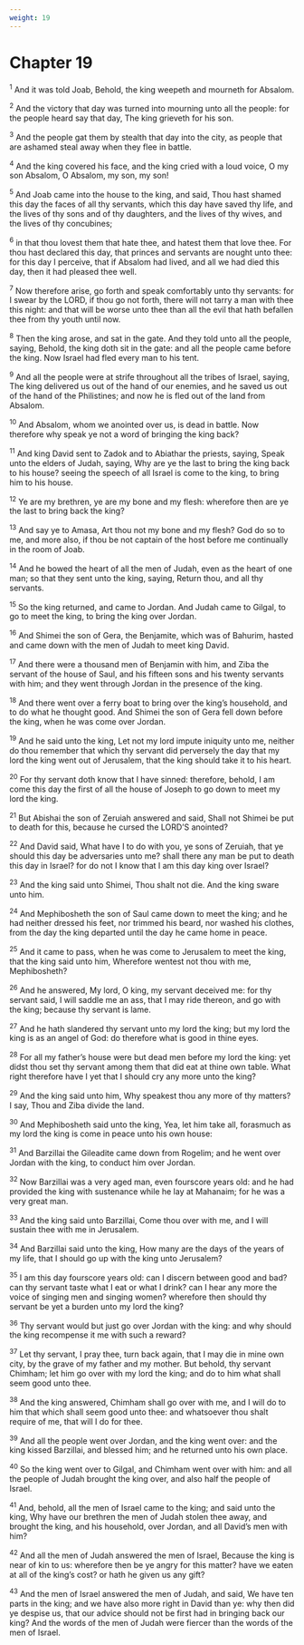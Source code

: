 ```yaml
---
weight: 19
---
```


# Chapter 19

<sup>1</sup> And it was told Joab, Behold, the king weepeth and mourneth for Absalom. 

<sup>2</sup> And the victory that day was turned into mourning unto all the people: for the people heard say that day, The king grieveth for his son. 

<sup>3</sup> And the people gat them by stealth that day into the city, as people that are ashamed steal away when they flee in battle. 

<sup>4</sup> And the king covered his face, and the king cried with a loud voice, O my son Absalom, O Absalom, my son, my son! 

<sup>5</sup> And Joab came into the house to the king, and said, Thou hast shamed this day the faces of all thy servants, which this day have saved thy life, and the lives of thy sons and of thy daughters, and the lives of thy wives, and the lives of thy concubines; 

<sup>6</sup> in that thou lovest them that hate thee, and hatest them that love thee. For thou hast declared this day, that princes and servants are nought unto thee: for this day I perceive, that if Absalom had lived, and all we had died this day, then it had pleased thee well. 

<sup>7</sup> Now therefore arise, go forth and speak comfortably unto thy servants: for I swear by the LORD, if thou go not forth, there will not tarry a man with thee this night: and that will be worse unto thee than all the evil that hath befallen thee from thy youth until now. 

<sup>8</sup> Then the king arose, and sat in the gate. And they told unto all the people, saying, Behold, the king doth sit in the gate: and all the people came before the king. Now Israel had fled every man to his tent. 

<sup>9</sup> And all the people were at strife throughout all the tribes of Israel, saying, The king delivered us out of the hand of our enemies, and he saved us out of the hand of the Philistines; and now he is fled out of the land from Absalom. 

<sup>10</sup> And Absalom, whom we anointed over us, is dead in battle. Now therefore why speak ye not a word of bringing the king back? 

<sup>11</sup> And king David sent to Zadok and to Abiathar the priests, saying, Speak unto the elders of Judah, saying, Why are ye the last to bring the king back to his house? seeing the speech of all Israel is come to the king, to bring him to his house. 

<sup>12</sup> Ye are my brethren, ye are my bone and my flesh: wherefore then are ye the last to bring back the king? 

<sup>13</sup> And say ye to Amasa, Art thou not my bone and my flesh? God do so to me, and more also, if thou be not captain of the host before me continually in the room of Joab. 

<sup>14</sup> And he bowed the heart of all the men of Judah, even as the heart of one man; so that they sent unto the king, saying, Return thou, and all thy servants. 

<sup>15</sup> So the king returned, and came to Jordan. And Judah came to Gilgal, to go to meet the king, to bring the king over Jordan. 

<sup>16</sup> And Shimei the son of Gera, the Benjamite, which was of Bahurim, hasted and came down with the men of Judah to meet king David. 

<sup>17</sup> And there were a thousand men of Benjamin with him, and Ziba the servant of the house of Saul, and his fifteen sons and his twenty servants with him; and they went through Jordan in the presence of the king. 

<sup>18</sup> And there went over a ferry boat to bring over the king’s household, and to do what he thought good. And Shimei the son of Gera fell down before the king, when he was come over Jordan. 

<sup>19</sup> And he said unto the king, Let not my lord impute iniquity unto me, neither do thou remember that which thy servant did perversely the day that my lord the king went out of Jerusalem, that the king should take it to his heart. 

<sup>20</sup> For thy servant doth know that I have sinned: therefore, behold, I am come this day the first of all the house of Joseph to go down to meet my lord the king. 

<sup>21</sup> But Abishai the son of Zeruiah answered and said, Shall not Shimei be put to death for this, because he cursed the LORD’S anointed? 

<sup>22</sup> And David said, What have I to do with you, ye sons of Zeruiah, that ye should this day be adversaries unto me? shall there any man be put to death this day in Israel? for do not I know that I am this day king over Israel? 

<sup>23</sup> And the king said unto Shimei, Thou shalt not die. And the king sware unto him. 

<sup>24</sup> And Mephibosheth the son of Saul came down to meet the king; and he had neither dressed his feet, nor trimmed his beard, nor washed his clothes, from the day the king departed until the day he came home in peace. 

<sup>25</sup> And it came to pass, when he was come to Jerusalem to meet the king, that the king said unto him, Wherefore wentest not thou with me, Mephibosheth? 

<sup>26</sup> And he answered, My lord, O king, my servant deceived me: for thy servant said, I will saddle me an ass, that I may ride thereon, and go with the king; because thy servant is lame. 

<sup>27</sup> And he hath slandered thy servant unto my lord the king; but my lord the king is as an angel of God: do therefore what is good in thine eyes. 

<sup>28</sup> For all my father’s house were but dead men before my lord the king: yet didst thou set thy servant among them that did eat at thine own table. What right therefore have I yet that I should cry any more unto the king? 

<sup>29</sup> And the king said unto him, Why speakest thou any more of thy matters? I say, Thou and Ziba divide the land. 

<sup>30</sup> And Mephibosheth said unto the king, Yea, let him take all, forasmuch as my lord the king is come in peace unto his own house: 

<sup>31</sup> And Barzillai the Gileadite came down from Rogelim; and he went over Jordan with the king, to conduct him over Jordan. 

<sup>32</sup> Now Barzillai was a very aged man, even fourscore years old: and he had provided the king with sustenance while he lay at Mahanaim; for he was a very great man. 

<sup>33</sup> And the king said unto Barzillai, Come thou over with me, and I will sustain thee with me in Jerusalem. 

<sup>34</sup> And Barzillai said unto the king, How many are the days of the years of my life, that I should go up with the king unto Jerusalem? 

<sup>35</sup> I am this day fourscore years old: can I discern between good and bad? can thy servant taste what I eat or what I drink? can I hear any more the voice of singing men and singing women? wherefore then should thy servant be yet a burden unto my lord the king? 

<sup>36</sup> Thy servant would but just go over Jordan with the king: and why should the king recompense it me with such a reward? 

<sup>37</sup> Let thy servant, I pray thee, turn back again, that I may die in mine own city, by the grave of my father and my mother. But behold, thy servant Chimham; let him go over with my lord the king; and do to him what shall seem good unto thee. 

<sup>38</sup> And the king answered, Chimham shall go over with me, and I will do to him that which shall seem good unto thee: and whatsoever thou shalt require of me, that will I do for thee. 

<sup>39</sup> And all the people went over Jordan, and the king went over: and the king kissed Barzillai, and blessed him; and he returned unto his own place. 

<sup>40</sup> So the king went over to Gilgal, and Chimham went over with him: and all the people of Judah brought the king over, and also half the people of Israel. 

<sup>41</sup> And, behold, all the men of Israel came to the king; and said unto the king, Why have our brethren the men of Judah stolen thee away, and brought the king, and his household, over Jordan, and all David’s men with him? 

<sup>42</sup> And all the men of Judah answered the men of Israel, Because the king is near of kin to us: wherefore then be ye angry for this matter? have we eaten at all of the king’s cost? or hath he given us any gift? 

<sup>43</sup> And the men of Israel answered the men of Judah, and said, We have ten parts in the king; and we have also more right in David than ye: why then did ye despise us, that our advice should not be first had in bringing back our king? And the words of the men of Judah were fiercer than the words of the men of Israel. 


